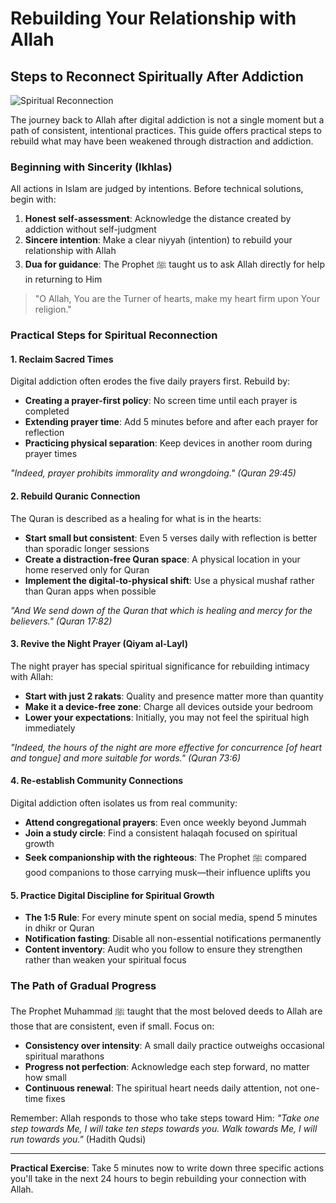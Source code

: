 # Rebuilding Your Relationship with Allah

## Steps to Reconnect Spiritually After Addiction

![Spiritual Reconnection](/public/images/resources/spiritual-reconnection.png)

The journey back to Allah after digital addiction is not a single moment but a path of consistent, intentional practices. This guide offers practical steps to rebuild what may have been weakened through distraction and addiction.

### Beginning with Sincerity (Ikhlas)

All actions in Islam are judged by intentions. Before technical solutions, begin with:

1. **Honest self-assessment**: Acknowledge the distance created by addiction without self-judgment
2. **Sincere intention**: Make a clear niyyah (intention) to rebuild your relationship with Allah
3. **Dua for guidance**: The Prophet ﷺ taught us to ask Allah directly for help in returning to Him

> "O Allah, You are the Turner of hearts, make my heart firm upon Your religion."

### Practical Steps for Spiritual Reconnection

#### 1. Reclaim Sacred Times

Digital addiction often erodes the five daily prayers first. Rebuild by:

- **Creating a prayer-first policy**: No screen time until each prayer is completed
- **Extending prayer time**: Add 5 minutes before and after each prayer for reflection
- **Practicing physical separation**: Keep devices in another room during prayer times

*"Indeed, prayer prohibits immorality and wrongdoing." (Quran 29:45)*

#### 2. Rebuild Quranic Connection

The Quran is described as a healing for what is in the hearts:

- **Start small but consistent**: Even 5 verses daily with reflection is better than sporadic longer sessions
- **Create a distraction-free Quran space**: A physical location in your home reserved only for Quran
- **Implement the digital-to-physical shift**: Use a physical mushaf rather than Quran apps when possible

*"And We send down of the Quran that which is healing and mercy for the believers." (Quran 17:82)*

#### 3. Revive the Night Prayer (Qiyam al-Layl)

The night prayer has special spiritual significance for rebuilding intimacy with Allah:

- **Start with just 2 rakats**: Quality and presence matter more than quantity
- **Make it a device-free zone**: Charge all devices outside your bedroom
- **Lower your expectations**: Initially, you may not feel the spiritual high immediately

*"Indeed, the hours of the night are more effective for concurrence [of heart and tongue] and more suitable for words." (Quran 73:6)*

#### 4. Re-establish Community Connections

Digital addiction often isolates us from real community:

- **Attend congregational prayers**: Even once weekly beyond Jummah
- **Join a study circle**: Find a consistent halaqah focused on spiritual growth
- **Seek companionship with the righteous**: The Prophet ﷺ compared good companions to those carrying musk—their influence uplifts you

#### 5. Practice Digital Discipline for Spiritual Growth

- **The 1:5 Rule**: For every minute spent on social media, spend 5 minutes in dhikr or Quran
- **Notification fasting**: Disable all non-essential notifications permanently
- **Content inventory**: Audit who you follow to ensure they strengthen rather than weaken your spiritual focus

### The Path of Gradual Progress

The Prophet Muhammad ﷺ taught that the most beloved deeds to Allah are those that are consistent, even if small. Focus on:

- **Consistency over intensity**: A small daily practice outweighs occasional spiritual marathons
- **Progress not perfection**: Acknowledge each step forward, no matter how small
- **Continuous renewal**: The spiritual heart needs daily attention, not one-time fixes

Remember: Allah responds to those who take steps toward Him: *"Take one step towards Me, I will take ten steps towards you. Walk towards Me, I will run towards you."* (Hadith Qudsi)

---

**Practical Exercise**: Take 5 minutes now to write down three specific actions you'll take in the next 24 hours to begin rebuilding your connection with Allah. 